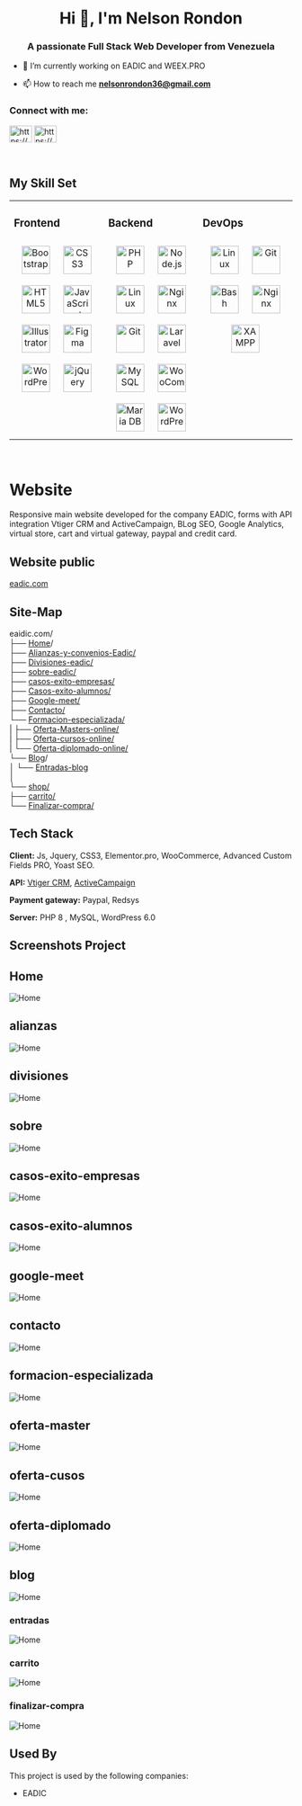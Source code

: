 <h1 align="center">Hi 👋, I'm Nelson Rondon</h1>
<h3 align="center">A passionate Full Stack Web Developer from Venezuela</h3>

- 🔭 I’m currently working on EADIC and WEEX.PRO

- 📫 How to reach me **nelsonrondon36@gmail.com**


<h3 align="left">Connect with me:</h3>
<p align="left">
<a href="https://dev.to/nelsonrondondev" target="blank"><img align="center" src="https://raw.githubusercontent.com/rahuldkjain/github-profile-readme-generator/master/src/images/icons/Social/devto.svg" alt="https://dev.to/nelsonrondondev" height="30" width="40" /></a>
<a href="https://linkedin.com/in/https://www.linkedin.com/in/nelson-rondon-dev/" target="blank"><img align="center" src="https://raw.githubusercontent.com/rahuldkjain/github-profile-readme-generator/master/src/images/icons/Social/linked-in-alt.svg" alt="https://www.linkedin.com/in/nelson-rondon-dev/" height="30" width="40" /></a>
</p>

<br/>  


## My Skill Set  
<table><tr><td valign="top" width="33%">



### Frontend  
<div align="center">  
<a href="https://getbootstrap.com/docs/3.4/javascript/" target="_blank"><img style="margin: 10px" src="https://profilinator.rishav.dev/skills-assets/bootstrap-plain.svg" alt="Bootstrap" height="50" /></a>  
<a href="https://www.w3schools.com/css/" target="_blank"><img style="margin: 10px" src="https://profilinator.rishav.dev/skills-assets/css3-original-wordmark.svg" alt="CSS3" height="50" /></a>  
<a href="https://en.wikipedia.org/wiki/HTML5" target="_blank"><img style="margin: 10px" src="https://profilinator.rishav.dev/skills-assets/html5-original-wordmark.svg" alt="HTML5" height="50" /></a>  
<a href="https://www.javascript.com/" target="_blank"><img style="margin: 10px" src="https://profilinator.rishav.dev/skills-assets/javascript-original.svg" alt="JavaScript" height="50" /></a>  
<a href="https://www.adobe.com/in/products/illustrator.html" target="_blank"><img style="margin: 10px" src="https://profilinator.rishav.dev/skills-assets/adobe_illustrator-icon.svg" alt="Illustrator" height="50" /></a>  
<a href="https://www.figma.com/" target="_blank"><img style="margin: 10px" src="https://profilinator.rishav.dev/skills-assets/figma-icon.svg" alt="Figma" height="50" /></a>  
<a href="https://wordpress.com/" target="_blank"><img style="margin: 10px" src="https://profilinator.rishav.dev/skills-assets/wordpress.png" alt="WordPress" height="50" /></a>  
<a href="https://jquery.com/" target="_blank"><img style="margin: 10px" src="https://profilinator.rishav.dev/skills-assets/jquery.png" alt="jQuery" height="50" /></a>  
</div>

</td><td valign="top" width="33%">


### Backend  
<div align="center">  
<a href="https://www.php.net/" target="_blank"><img style="margin: 10px" src="https://profilinator.rishav.dev/skills-assets/php-original.svg" alt="PHP" height="50" /></a>  
<a href="https://nodejs.org/" target="_blank"><img style="margin: 10px" src="https://profilinator.rishav.dev/skills-assets/nodejs-original-wordmark.svg" alt="Node.js" height="50" /></a>  
<a href="https://www.linux.org/" target="_blank"><img style="margin: 10px" src="https://profilinator.rishav.dev/skills-assets/linux-original.svg" alt="Linux" height="50" /></a>  
<a href="https://www.nginx.com/" target="_blank"><img style="margin: 10px" src="https://profilinator.rishav.dev/skills-assets/nginx-original.svg" alt="Nginx" height="50" /></a>  
<a href="https://github.com/" target="_blank"><img style="margin: 10px" src="https://profilinator.rishav.dev/skills-assets/git-scm-icon.svg" alt="Git" height="50" /></a>  
<a href="https://laravel.com/" target="_blank"><img style="margin: 10px" src="https://profilinator.rishav.dev/skills-assets/laravel-plain-wordmark.svg" alt="Laravel" height="50" /></a>  
<a href="https://www.mysql.com/" target="_blank"><img style="margin: 10px" src="https://profilinator.rishav.dev/skills-assets/mysql-original-wordmark.svg" alt="MySQL" height="50" /></a>  
<a href="https://woocommerce.com/" target="_blank"><img style="margin: 10px" src="https://profilinator.rishav.dev/skills-assets/woocommerce.png" alt="WooCommerce" height="50" /></a>  
<a href="https://mariadb.org/" target="_blank"><img style="margin: 10px" src="https://profilinator.rishav.dev/skills-assets/mariadb.png" alt="Maria DB" height="50" /></a>  
<a href="https://wordpress.com/" target="_blank"><img style="margin: 10px" src="https://profilinator.rishav.dev/skills-assets/wordpress.png" alt="WordPress" height="50" /></a>  
</div>

</td><td valign="top" width="33%">


### DevOps  
<div align="center">  
<a href="https://www.linux.org/" target="_blank"><img style="margin: 10px" src="https://profilinator.rishav.dev/skills-assets/linux-original.svg" alt="Linux" height="50" /></a>  
<a href="https://github.com/" target="_blank"><img style="margin: 10px" src="https://profilinator.rishav.dev/skills-assets/git-scm-icon.svg" alt="Git" height="50" /></a>  
<a href="https://www.gnu.org/software/bash/" target="_blank"><img style="margin: 10px" src="https://profilinator.rishav.dev/skills-assets/gnu_bash-icon.svg" alt="Bash" height="50" /></a>  
<a href="https://www.nginx.com/" target="_blank"><img style="margin: 10px" src="https://profilinator.rishav.dev/skills-assets/nginx-original.svg" alt="Nginx" height="50" /></a>  
<a href="https://www.apachefriends.org/" target="_blank"><img style="margin: 10px" src="https://profilinator.rishav.dev/skills-assets/xampp.png" alt="XAMPP" height="50" /></a>  
</div>

</td></tr></table>  

<br/>  



# Website

Responsive main website developed for the company EADIC, forms with API integration Vtiger CRM and ActiveCampaign, BLog SEO, Google Analytics, virtual store, cart and virtual gateway, paypal and credit card.


## Website public

[eadic.com](https://eadic.com)



## Site-Map 

<div align="">  

eaidic.com/<br>
├── [Home](#home)/<br>
├── [Alianzas-y-convenios-Eadic/](#alianzas)<br>
├── [Divisiones-eadic/](#divisiones)<br>
├── [sobre-eadic/](#sobre)<br>
├── [casos-exito-empresas/](#casos-exito-empresas)<br>
├── [Casos-exito-alumnos/](#casos-exito-alumnos)<br>
├── [Google-meet/](#google-meet)<br>
├── [Contacto/](#contacto)<br>
└── [Formacion-especializada/](#formacion-especializada)<br>
|       ├── [Oferta-Masters-online/](#oferta-master)<br>
|       ├── [Oferta-cursos-online/](#oferta-cusos)<br>
|       └── [Oferta-diplomado-online/](#oferta-diplomado)<br>
└── [Blog](#blog)/<br>
│       └── [Entradas-blog](#entradas)<br>
│ <br>
└── [shop/](#home)<br>
        ├── [carrito/](#carrito)<br>
        └── [Finalizar-compra/](#finalizar-compra)<br>
 </div> 


## Tech Stack



**Client:**  Js, Jquery, CSS3, Elementor.pro, WooCommerce, Advanced Custom Fields PRO, Yoast SEO.


**API:** [Vtiger CRM](https://help.vtiger.com/article/147111249-Rest-API-Manual), [ActiveCampaign](https://developers.activecampaign.com/reference/overview)


**Payment gateway:** Paypal, Redsys


**Server:** PHP 8 , MySQL, WordPress 6.0


## Screenshots Project


## Home 

![Home](https://stupefied-kepler.143-198-236-91.plesk.page/img/eadic.com/home.png)

## alianzas

![Home](https://stupefied-kepler.143-198-236-91.plesk.page/img/eadic.com/Alianzas-y-convenios-Eadic.png)


##  divisiones

![Home](https://stupefied-kepler.143-198-236-91.plesk.page/img/eadic.com/Divisiones-eadic.png)

##  sobre

![Home](https://stupefied-kepler.143-198-236-91.plesk.page/img/eadic.com/sobre-eadic.png)

##  casos-exito-empresas

![Home](https://stupefied-kepler.143-198-236-91.plesk.page/img/eadic.com/casos-exito-empresas.png)

##  casos-exito-alumnos

![Home](https://stupefied-kepler.143-198-236-91.plesk.page/img/eadic.com/Casos-exito-alumnos.png)

##  google-meet

![Home](https://stupefied-kepler.143-198-236-91.plesk.page/img/eadic.com/google-meet.png)

##  contacto

![Home](https://stupefied-kepler.143-198-236-91.plesk.page/img/eadic.com/contacto.png)

##  formacion-especializada

![Home](https://stupefied-kepler.143-198-236-91.plesk.page/img/eadic.com/formacion-especializada.png)

##  oferta-master

![Home](https://stupefied-kepler.143-198-236-91.plesk.page/img/eadic.com/Oferta-Masters-online.png)

##  oferta-cusos

![Home](https://stupefied-kepler.143-198-236-91.plesk.page/img/eadic.com/Oferta-cursos-online.png)

##  oferta-diplomado

![Home](https://stupefied-kepler.143-198-236-91.plesk.page/img/eadic.com/Oderta-diplomado-online.png)


##  blog

![Home](https://stupefied-kepler.143-198-236-91.plesk.page/img/eadic.com/blog-eadic.png)

###  entradas

![Home](https://stupefied-kepler.143-198-236-91.plesk.page/img/eadic.com/entrada.png)

###  carrito

![Home](https://stupefied-kepler.143-198-236-91.plesk.page/img/eadic.com/carrito.png)

###  finalizar-compra

![Home](https://stupefied-kepler.143-198-236-91.plesk.page/img/eadic.com/Finalizar-compra.png)

## Used By

This project is used by the following companies:

- EADIC




  
